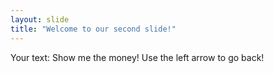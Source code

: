 ```yaml
---
layout: slide
title: "Welcome to our second slide!"
---
```

Your text: Show me the money!
Use the left arrow to go back!
